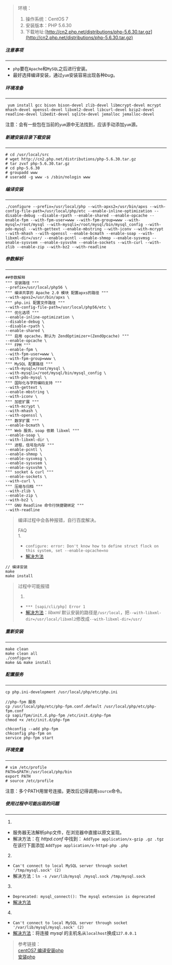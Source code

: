 > 环境：
> 1. 操作系统：CentOS 7
> 2. 安装版本：PHP 5.6.30
> 3. 下载地址:[http://cn2.php.net/distributions/php-5.6.30.tar.gz](http://cn2.php.net/distributions/php-5.6.30.tar.gz)

##### 注意事项
---
- `php`要在`Apache`和`MySQL`之后进行安装。
- 最好选择编译安装，通过`yum`安装容易出现各种*bug*。

##### 环境准备
---
```
 yum install gcc bison bison-devel zlib-devel libmcrypt-devel mcrypt mhash-devel openssl-devel libxml2-devel libcurl-devel bzip2-devel readline-devel libedit-devel sqlite-devel jemalloc jemalloc-devel
```
注意：会有一些包在当前的`yum`源中无法找到，应该手动添加`yum`源。

##### 新建安装目录下载安装
---
```
# cd /usr/local/src
# wget http://cn2.php.net/distributions/php-5.6.30.tar.gz
# tar zvxf php-5.6.30.tar.gz
# cd php-5.6.30
# groupadd www
# useradd -g www -s /sbin/nologin www
```

##### 编译安装
---
```
./configure --prefix=/usr/local/php --with-apxs2=/usr/bin/apxs --with-config-file-path=/usr/local/php/etc --enable-inline-optimization --disable-debug --disable-rpath --enable-shared --enable-opcache --enable-fpm --with-fpm-user=www --with-fpm-group=www --with-mysql=/root/mysql --with-mysqli=/root/mysql/bin/mysql_config --with-pdo-mysql --with-gettext --enable-mbstring --with-iconv --with-mcrypt --with-mhash --with-openssl --enable-bcmath --enable-soap --with-libxml-dir=/usr/ --enable-pcntl --enable-shmop --enable-sysvmsg --enable-sysvsem --enable-sysvshm --enable-sockets --with-curl --with-zlib --enable-zip --with-bz2 --with-readline
```

##### 参数解析
---
```
##参数解释
""" 安装路径 """
--prefix=/usr/local/php56 \
""" 编译共享的 Apache 2.0 模块 配置apxs的路径 """
--with-apxs2=/usr/bin/apxs \
""" php.ini 配置文件路径 """
--with-config-file-path=/usr/local/php56/etc \
""" 优化选项 """
--enable-inline-optimization \
--disable-debug \
--disable-rpath \
--enable-shared \
""" 启用 opcache，默认为 ZendOptimizer+(ZendOpcache) """
--enable-opcache \
""" FPM """
--enable-fpm \
--with-fpm-user=www \
--with-fpm-group=www \
""" MySQL 配置路径 """
--with-mysql=/root/mysql \
--with-mysqli=/root/mysql/bin/mysql_config \
--with-pdo-mysql \
""" 国际化与字符编码支持 """
--with-gettext \
--enable-mbstring \
--with-iconv \
""" 加密扩展 """
--with-mcrypt \
--with-mhash \
--with-openssl \
""" 数学扩展 """
--enable-bcmath \
""" Web 服务，soap 依赖 libxml """
--enable-soap \
--with-libxml-dir \
""" 进程，信号及内存 """
--enable-pcntl \
--enable-shmop \
--enable-sysvmsg \
--enable-sysvsem \
--enable-sysvshm \
""" socket & curl """
--enable-sockets \
--with-curl \
""" 压缩与归档 """
--with-zlib \
--enable-zip \
--with-bz2 \
""" GNU Readline 命令行快捷键绑定 """
--with-readline
```

> 编译过程中会各种报错，自行百度解决。<br>
> 
>FAQ<br>
> 1. 
> - `configure: error: Don't know how to define struct flock on this system, set --enable-opcache=no`<br>
> - [解决方法](http://blog.51cto.com/159323/1360456)

```
// 编译安装
make
make install
```

> 过程中可能报错
>
> 1. 
> - `*** [sapi/cli/php] Error 1`
> - [解决方法](http://blog.51cto.com/taokey/1581956)：*libxml* 默认安装的路径是`/usr/local`，把`--with-libxml-dir=/usr/local/libxml2`修改成`--with-libxml-dir=/usr/`

##### 重新安装
---
```
make clean
make clean all
./configure
make && make install
```

##### 配置服务
---
```
cp php.ini-development /usr/local/php/etc/php.ini
 
//php-fpm 服务
cp /usr/local/php/etc/php-fpm.conf.default /usr/local/php/etc/php-fpm.conf
cp sapi/fpm/init.d.php-fpm /etc/init.d/php-fpm
chmod +x /etc/init.d/php-fpm
 
chkconfig --add php-fpm
chkconfig php-fpm on
service php-fpm start
```

##### 环境变量
---
```
# vim /etc/profile
PATH=$PATH:/usr/local/php/bin
export PATH
# source /etc/profile
```
注意：多个PATH用冒号连接。更改后记得调用`source`命令。

##### 使用过程中可能出现的问题
---
1. 
- 服务器无法解析php文件，在浏览器中直接以原文呈现。
- 解决方法：在 *httpd.conf* 中找到： `AddType application/x-gzip .gz .tgz`在该行下面添加
`AddType application/x-httpd-php .php`<br>
2.
- `Can't connect to local MySQL server through socket '/tmp/mysql.sock' (2)`
- 解决方法：`ln -s /var/lib/mysql /mysql.sock /tmp/mysql.sock`<br>
3. 
- `Deprecated: mysql_connect(): The mysql extension is deprecated`
- [解决方法](http://www.jb51.net/article/54465.htm)<br>
4.
- `Can't connect to local MySQL server through socket '/var/lib/mysql/mysql.sock' (2)`
- [解决方法](https://stackoverflow.com/questions/4448467/cant-connect-to-local-mysql-server-through-socket-var-lib-mysql-mysql-sock)：将连接 *mysql* 的主机名从`localhost`换成`127.0.0.1`

> 参考链接：<br>
> [centOS7 编译安装php](https://www.cnblogs.com/37yan/p/6879404.html)<br>
> [安装php](https://www.cnblogs.com/52php/p/5668848.html)
>
